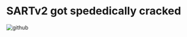 # SARTv2 got spededically cracked
![github](https://user-images.githubusercontent.com/79816938/232969620-17e75fc1-f4ab-49da-92d7-792631fd38ff.png)
